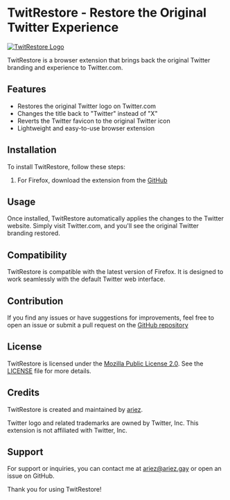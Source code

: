 # TwitRestore - Restore the Original Twitter Experience

[![TwitRestore Logo](https://avatars.githubusercontent.com/u/140971113?s=200&v=4)](https://github.com/twitrestore/firefox)

TwitRestore is a browser extension that brings back the original Twitter branding and experience to Twitter.com. 
## Features

- Restores the original Twitter logo on Twitter.com
- Changes the title back to "Twitter" instead of "X"
- Reverts the Twitter favicon to the original Twitter icon
- Lightweight and easy-to-use browser extension

## Installation

To install TwitRestore, follow these steps:

1. For Firefox, download the extension from the [GitHub](https://github.com/twitrestore/firefox)

## Usage

Once installed, TwitRestore automatically applies the changes to the Twitter website. Simply visit Twitter.com, and you'll see the original Twitter branding restored.

## Compatibility

TwitRestore is compatible with the latest version of Firefox. It is designed to work seamlessly with the default Twitter web interface.

## Contribution

If you find any issues or have suggestions for improvements, feel free to open an issue or submit a pull request on the [GitHub repository](https://github.com/twitrestore/firefox)

## License

TwitRestore is licensed under the [Mozilla Public License 2.0](https://opensource.org/licenses/MPL-2.0). See the [LICENSE](https://github.com/twitrestore/firefox/blob/main/LICENSE) file for more details.

## Credits

TwitRestore is created and maintained by [ariez](https://ommi.fun).

Twitter logo and related trademarks are owned by Twitter, Inc. This extension is not affiliated with Twitter, Inc.

## Support

For support or inquiries, you can contact me at ariez@ariez.gay or open an issue on GitHub.

Thank you for using TwitRestore!

